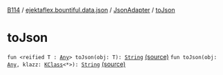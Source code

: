 [B114](../../index.md) / [ejektaflex.bountiful.data.json](../index.md) / [JsonAdapter](index.md) / [toJson](./to-json.md)

# toJson

`fun <reified T : `[`Any`](https://kotlinlang.org/api/latest/jvm/stdlib/kotlin/-any/index.html)`> toJson(obj: T): `[`String`](https://kotlinlang.org/api/latest/jvm/stdlib/kotlin/-string/index.html) [(source)](https://github.com/ejektaflex/Bountiful/tree/develop/src/main/kotlin/ejektaflex/bountiful/data/json/JsonAdapter.kt#L62)
`fun toJson(obj: `[`Any`](https://kotlinlang.org/api/latest/jvm/stdlib/kotlin/-any/index.html)`, klazz: `[`KClass`](https://kotlinlang.org/api/latest/jvm/stdlib/kotlin.reflect/-k-class/index.html)`<*>): `[`String`](https://kotlinlang.org/api/latest/jvm/stdlib/kotlin/-string/index.html) [(source)](https://github.com/ejektaflex/Bountiful/tree/develop/src/main/kotlin/ejektaflex/bountiful/data/json/JsonAdapter.kt#L66)